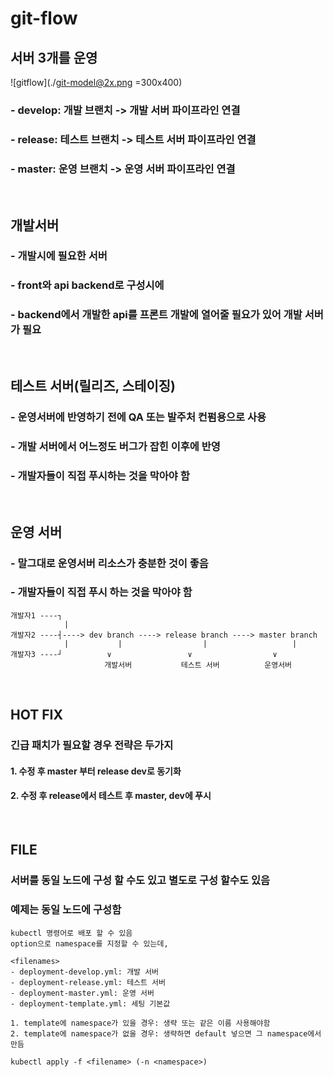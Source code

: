 # git-flow  
## 서버 3개를 운영
  
![gitflow](./git-model@2x.png =300x400)
  
### - develop: 개발 브랜치 -> 개발 서버 파이프라인 연결
### - release: 테스트 브랜치 -> 테스트 서버 파이프라인 연결
### - master: 운영 브랜치 -> 운영 서버 파이프라인 연결
  
  &nbsp;
## 개발서버  
### - 개발시에 필요한 서버  
### - front와 api backend로 구성시에  
### - backend에서 개발한 api를 프론트 개발에 열어줄 필요가 있어 개발 서버가 필요  
  
  &nbsp;
## 테스트 서버(릴리즈, 스테이징)  
### - 운영서버에 반영하기 전에 QA 또는 발주처 컨펌용으로 사용  
### - 개발 서버에서 어느정도 버그가 잡힌 이후에 반영  
### - 개발자들이 직접 푸시하는 것을 막아야 함  
  
&nbsp;
## 운영 서버  
### - 말그대로 운영서버 리소스가 충분한 것이 좋음  
### - 개발자들이 직접 푸시 하는 것을 막아야 함  

```
개발자1 ----┐
            |
개발자2 ----┤----> dev branch ----> release branch ----> master branch
            |           |                  |                   |
개발자3 ----┘          ∨                 ∨                  ∨
                     개발서버           테스트 서버          운영서버

```
  
  &nbsp;
## HOT FIX  
### 긴급 패치가 필요할 경우 전략은 두가지  
#### 1. 수정 후 master 부터 release dev로 동기화  
#### 2. 수정 후 release에서 테스트 후 master, dev에 푸시  
  
  &nbsp;
## FILE
### 서버를 동일 노드에 구성 할 수도 있고 별도로 구성 할수도 있음  
### 예제는 동일 노드에 구성함  
    
```
kubectl 명령어로 배포 할 수 있음  
option으로 namespace를 지정할 수 있는데,

<filenames>
- deployment-develop.yml: 개발 서버  
- deployment-release.yml: 테스트 서버  
- deployment-master.yml: 운영 서버  
- deployment-template.yml: 세팅 기본값  

1. template에 namespace가 있을 경우: 생략 또는 같은 이름 사용해야함
2. template에 namespace가 없을 경우: 생략하면 default 넣으면 그 namespace에서 만듬

kubectl apply -f <filename> (-n <namespace>)
```
